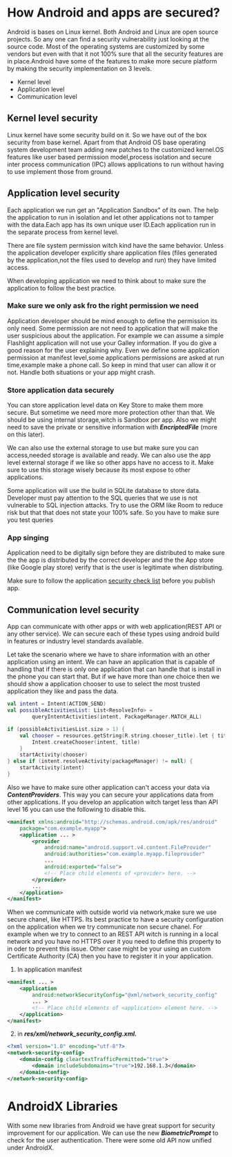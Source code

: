 # How Android and apps are secured?

Android is bases on Linux kernel. Both Android and Linux are open source projects. So any one can find a security vulnerability just looking at the source code. Most of the operating systems are customized by some vendors but even with that it not 100% sure that all the security features are in place.Android have some of the features to make more secure platform by making the security implementation on 3 levels.

- Kernel level
- Application level
- Communication level

## Kernel level security

Linux kernel have some security build on it. So we have out of the box security from base kernel. Apart from that Android OS base operating system development team adding new patches to the customized kernel.OS features like user based permission model,process isolation and secure inter process communication (IPC) allows applications to run without having to use implement those from ground.

## Application level security

Each application we run get an "Application Sandbox" of its own. The help the application to run in isolation and let other applications not to tamper with the data.Each app has its own unique user ID.Each application run in the separate process from kernel level.

There are file system permission witch kind have the same behavior. Unless the application developer explicitly share application files (files generated by the application,not the files used to develop and run) they have limited access.

When developing application we need to think about to make sure the application to follow the best practice.

### Make sure we only ask fro the right permission we need

Application developer should be mind enough to define the permission its only need. Some permission are not need to application that will make the user suspicious about the application. For example we can assume a simple Flashlight application will not use your Galley information. If you do give a good reason for the user explaining why. Even we define some application permission at manifest level,some applications permissions are asked at run time,example make a phone call. So keep in mind that user can allow it or not. Handle both situations or your app might crash.

### Store application data securely

You can store application level data on Key Store to make them more secure. But sometime we need more more protection other than that. We should be using internal storage,witch is Sandbox per app. Also we might need to save the private or sensitive information with **_EncriptedFile_** (more on this later).

We can also use the external storage to use but make sure you can access,needed storage is available and ready. We can also use the app level external storage if we like so other apps have no access to it. Make sure to use this storage wisely because its most expose to other applications.

Some application will use the build in SQLite database to store data. Developer must pay attention to the SQL queries that we use is not vulnerable to SQL injection attacks. Try to use the ORM like Room to reduce risk but that that does not state your 100% safe. So you have to make sure you test queries

### App singing

Application need to be digitally sign before they are distributed to make sure the the app is distributed by the correct developer and the the App store (like Google play store) verify that is the user is legitimate when distributing.

Make sure to follow the application [security check list](https://developer.android.com/distribute/essentials/quality/core#sc) before you publish app.

## Communication level security

App can communicate with other apps or with web application(REST API or any other service). We can secure each of these types using android build in features or industry level standards available.

Let take the scenario where we have to share information with an other application using an intent. We can have an application that is capable of handling that if there is only one application that can handle that is install in the phone you can start that. But if we have more than one choice then we should show a application chooser to use to select the most trusted application they like and pass the data.

```kotlin
val intent = Intent(ACTION_SEND)
val possibleActivitiesList: List<ResolveInfo> =
        queryIntentActivities(intent, PackageManager.MATCH_ALL)

if (possibleActivitiesList.size > 1) {
    val chooser = resources.getString(R.string.chooser_title).let { title ->
        Intent.createChooser(intent, title)
    }
    startActivity(chooser)
} else if (intent.resolveActivity(packageManager) != null) {
    startActivity(intent)
}
```

Also we have to make sure other application can't access your data via **_ContentProviders_**. This way you can secure your applications data from other applications. If you develop an application witch target less than API level 16 you can use the following to disable this.

```xml
<manifest xmlns:android="http://schemas.android.com/apk/res/android"
    package="com.example.myapp">
    <application ... >
        <provider
            android:name="android.support.v4.content.FileProvider"
            android:authorities="com.example.myapp.fileprovider"
            ...
            android:exported="false">
            <!-- Place child elements of <provider> here. -->
        </provider>
        ...
    </application>
</manifest>
```

When we communicate with outside world via network,make sure we use secure chanel, like HTTPS. Its best practice to have a security configuration on the application when we try communicate non secure chanel. For example when we try to connect to an REST API witch is running in a local network and you have no HTTPS over it you need to define this property to in oder to prevent this issue. Other case might be your using an custom Certificate Authority (CA) then you have to register it in your application.

1. In application manifest

```xml
<manifest ... >
    <application
        android:networkSecurityConfig="@xml/network_security_config"
        ... >
        <!-- Place child elements of <application> element here. -->
    </application>
</manifest>
```

2. in **_res/xml/network_security_config.xml._**

```xml
<?xml version="1.0" encoding="utf-8"?>
<network-security-config>
    <domain-config cleartextTrafficPermitted="true">
        <domain includeSubdomains="true">192.168.1.3</domain>
    </domain-config>
</network-security-config>
```

# AndroidX Libraries

With some new libraries from Android we have great support for security improvement for our application. We can use the new **_BiometricPrompt_** to check for the user authentication. There were some old API now unified under AndroidX.
